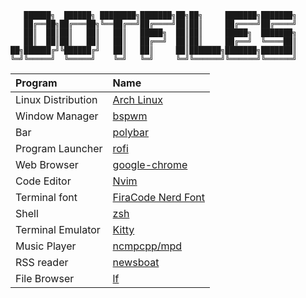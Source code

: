 ```
   ██████╗  ██████╗ ████████╗███████╗██╗██╗     ███████╗███████╗
   ██╔══██╗██╔═══██╗╚══██╔══╝██╔════╝██║██║     ██╔════╝██╔════╝
   ██║  ██║██║   ██║   ██║   █████╗  ██║██║     █████╗  ███████╗
   ██║  ██║██║   ██║   ██║   ██╔══╝  ██║██║     ██╔══╝  ╚════██║
██╗██████╔╝╚██████╔╝   ██║   ██║     ██║███████╗███████╗███████║
╚═╝╚═════╝  ╚═════╝    ╚═╝   ╚═╝     ╚═╝╚══════╝╚══════╝╚══════╝
```

| Program            | Name                                                           |
| :----------------- | :------------------------------------------------------------- |
| Linux Distribution | [Arch Linux](https://www.archlinux.org/)                       |
| Window Manager     | [bspwm](https://github.com/baskerville/bspwm)                  |
| Bar                | [polybar](https://github.com/jaagr/polybar)                    |
| Program Launcher   | [rofi](https://github.com/DaveDavenport/rofi)                  |
| Web Browser        | [google-chrome](https://www.google.com/chrome/)          |
| Code Editor        | [Nvim](https://neovim.io/)                                     |
| Terminal font      | [FiraCode Nerd Font](https://www.nerdfonts.com/font-downloads) |
| Shell              | [zsh](https://www.zsh.org/)                                    |
| Terminal Emulator  | [Kitty](https://sw.kovidgoyal.net/kitty/)                      |
| Music Player       | [ncmpcpp/mpd](https://github.com/ncmpcpp/ncmpcpp)              |
| RSS reader         | [newsboat](https://newsboat.org/)                              |
| File Browser       | [lf](https://newsboat.org/)                                    |
